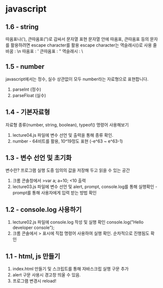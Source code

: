# javascript

## 1.6 - string
따옴표나('), 큰따옴표(")로 감싸서 문자열 표현
문자열 안에 따옴표, 큰따옴표 등의 문자를 활용하려면 escape character를 활용
escape character는 역슬래시(\)로 사용
줄바꿈 : \n
따옴표 : \'
큰따옴표 : \"
역슬래시 : \\


## 1.5 - number
javascript에서는 정수, 실수 상관없이 모두 number라는 자료형으로 표현합니다.
1) parseInt (정수)
2) parseFloat (실수)



## 1.4 - 기본자료형
자료형 종류(number, string, boolean), typeof() 명령어 사용해보기
1) lecture04.js 파일에 변수 선언 및 출력을 통해 종류 확인.
2) number - 64비트를 활용, 10^19정도 표현 (-e^63 ~ e^63-1)

## 1.3 - 변수 선언 및 초기화
변수란? 프로그램 실행 도중 임의의 값을 저장해 두고 읽을 수 있는 공간
1) 크롬 콘솔창에서 >var a; a=10; <10 출력 
2) lecture03.js 파일에 변수 선언 및 alert, prompt, console.log를 통해 실행확인
-prompt를 통해 사용자에게 입력 받는 방법 확인


## 1.2 - console.log 사용하기
1) lecture02.js 파일에 console.log 작성 및 실행 확인
console.log("Hello developer console"); 
2) 크롬 콘솔에서 > 표시에 직접 명령어 사용하여 실행 확인.
순차적으로 진행됨도 확인


## 1.1 - html, js 만들기
1) index.html 만들기 및 스크립트를 통해 자바스크립 실행 구문 추가<script src="lecture01.js"></script>
2) alert 구문 사용시 경고창 띄울 수 있음.
3) 프로그램 변경시 reload!
